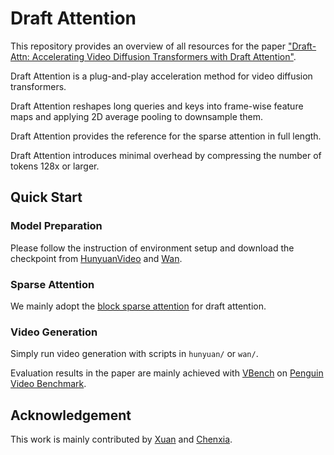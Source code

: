 # Draft Attention

This repository provides an overview of all resources for the paper 
["Draft-Attn: Accelerating Video Diffusion Transformers with Draft Attention"]().


Draft Attention is a plug-and-play acceleration method for video diffusion transformers.

Draft Attention reshapes long queries and keys into frame-wise feature maps and applying 2D average pooling to downsample them.

Draft Attention provides the reference for the sparse attention in full length.

Draft Attention introduces minimal overhead by compressing the number of tokens 128x or larger.


## Quick Start

### Model Preparation
Please follow the instruction of environment setup and download the checkpoint from [HunyuanVideo](https://github.com/Tencent/HunyuanVideo) and [Wan](https://github.com/Wan-Video/Wan2.1).

### Sparse Attention
We mainly adopt the [block sparse attention](https://github.com/mit-han-lab/Block-Sparse-Attention) for draft attention.

### Video Generation
Simply run video generation with scripts in `hunyuan/` or `wan/`.

Evaluation results in the paper are mainly achieved with [VBench](https://github.com/Vchitect/VBench) on [Penguin Video Benchmark](https://github.com/Tencent/HunyuanVideo/blob/main/assets/PenguinVideoBenchmark.csv).


## Acknowledgement
This work is mainly contributed by [Xuan](https://shawnricecake.github.io) and [Chenxia](https://cxhan.com/).


